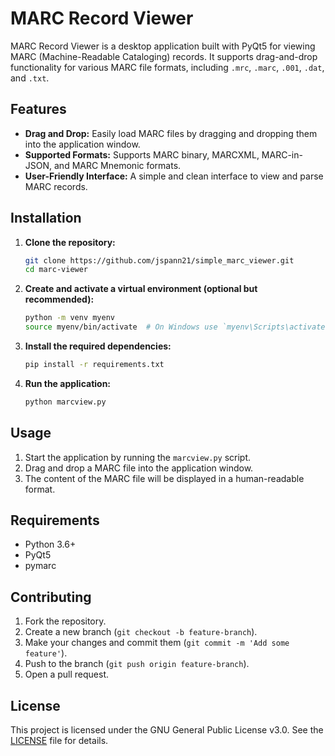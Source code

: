 # MARC Record Viewer

MARC Record Viewer is a desktop application built with PyQt5 for viewing MARC (Machine-Readable Cataloging) records. It supports drag-and-drop functionality for various MARC file formats, including `.mrc`, `.marc`, `.001`, `.dat`, and `.txt`.

## Features

- **Drag and Drop:** Easily load MARC files by dragging and dropping them into the application window.
- **Supported Formats:** Supports MARC binary, MARCXML, MARC-in-JSON, and MARC Mnemonic formats.
- **User-Friendly Interface:** A simple and clean interface to view and parse MARC records.

## Installation

1. **Clone the repository:**

    ```bash
    git clone https://github.com/jspann21/simple_marc_viewer.git
    cd marc-viewer
    ```

2. **Create and activate a virtual environment (optional but recommended):**

    ```bash
    python -m venv myenv
    source myenv/bin/activate  # On Windows use `myenv\Scripts\activate`
    ```

3. **Install the required dependencies:**

    ```bash
    pip install -r requirements.txt
    ```

4. **Run the application:**

    ```bash
    python marcview.py
    ```

## Usage

1. Start the application by running the `marcview.py` script.
2. Drag and drop a MARC file into the application window.
3. The content of the MARC file will be displayed in a human-readable format.

## Requirements

- Python 3.6+
- PyQt5
- pymarc

## Contributing

1. Fork the repository.
2. Create a new branch (`git checkout -b feature-branch`).
3. Make your changes and commit them (`git commit -m 'Add some feature'`).
4. Push to the branch (`git push origin feature-branch`).
5. Open a pull request.

## License

This project is licensed under the GNU General Public License v3.0. See the [LICENSE](LICENSE) file for details.
